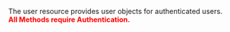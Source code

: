 The user resource provides user objects for authenticated users.<br>
<span style="color:red">**All Methods require Authentication.**</span> 